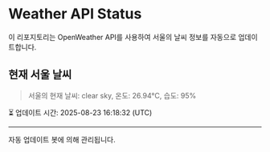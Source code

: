 
# Weather API Status

이 리포지토리는 OpenWeather API를 사용하여 서울의 날씨 정보를 자동으로 업데이트합니다.

## 현재 서울 날씨
> 서울의 현재 날씨: clear sky, 온도: 26.94°C, 습도: 95%

⏳ 업데이트 시간: 2025-08-23 16:18:32 (UTC)

---
자동 업데이트 봇에 의해 관리됩니다.
